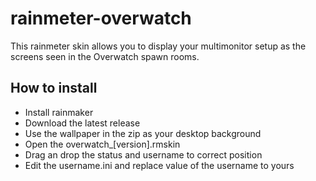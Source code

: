 # rainmeter-overwatch

This rainmeter skin allows you to display your multimonitor setup as the screens seen in the Overwatch spawn rooms.

## How to install

- Install rainmaker
- Download the latest release
- Use the wallpaper in the zip as your desktop background
- Open the overwatch_[version].rmskin
- Drag an drop the status and username to correct position
- Edit the username.ini and replace value of the username to yours
